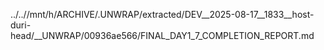 ../..//mnt/h/ARCHIVE/.UNWRAP/extracted/DEV__2025-08-17__1833__host-duri-head/__UNWRAP/00936ae566/FINAL_DAY1_7_COMPLETION_REPORT.md